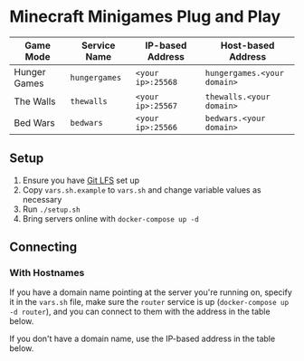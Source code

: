 # Minecraft Minigames Plug and Play

Game Mode | Service Name | IP-based Address | Host-based Address
---|---|---|---
Hunger Games | `hungergames` | `<your ip>:25568` | `hungergames.<your domain>`
The Walls | `thewalls` | `<your ip>:25567` | `thewalls.<your domain>`
Bed Wars | `bedwars` | `<your ip>:25566` | `bedwars.<your domain>`

## Setup

1. Ensure you have [Git LFS](https://git-lfs.github.com/) set up
1. Copy `vars.sh.example` to `vars.sh` and change variable values as necessary
1. Run `./setup.sh`
1. Bring servers online with `docker-compose up -d`

## Connecting

### With Hostnames

If you have a domain name pointing at the server you're running on, specify it in the `vars.sh` file, make sure the `router` service is up (`docker-compose up -d router`), and you can connect to them with the address in the table below.

If you don't have a domain name, use the IP-based address in the table below.
